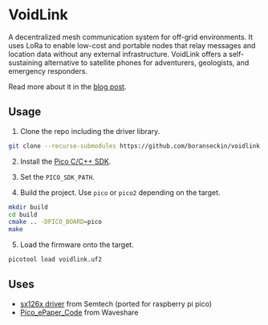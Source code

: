 # VoidLink

A decentralized mesh communication system for off-grid environments.
It uses LoRa to enable low-cost and portable nodes that relay messages and location data without any external infrastructure.
VoidLink offers a self-sustaining alternative to satellite phones for adventurers, geologists, and emergency responders.

Read more about it in the [blog post](https://www.boranseckin.com/projects/voidlink).

## Usage

1. Clone the repo including the driver library.

```bash
git clone --recurse-submodules https://github.com/boranseckin/voidlink.git
```

2. Install the [Pico C/C++ SDK](https://www.raspberrypi.com/documentation/microcontrollers/c_sdk.html).

3. Set the `PICO_SDK_PATH`.

4. Build the project. Use `pico` or `pico2` depending on the target.

```bash
mkdir build
cd build
cmake .. -DPICO_BOARD=pico
make
```

5. Load the firmware onto the target.

```bash
picotool load voidlink.uf2
```

## Uses
- [sx126x driver](https://github.com/Lora-net/sx126x_driver/) from Semtech (ported for raspberry pi pico)
- [Pico_ePaper_Code](https://github.com/waveshareteam/Pico_ePaper_Code) from Waveshare
